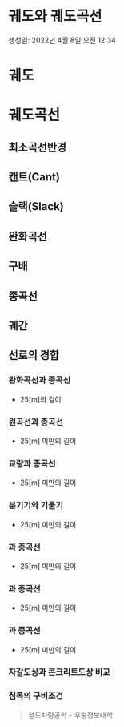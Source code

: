 # 궤도와 궤도곡선

생성일: 2022년 4월 8일 오전 12:34

# 궤도

# 궤도곡선

## 최소곡선반경

## 캔트(Cant)

## 슬랙(Slack)

## 완화곡선

## 구배

## 종곡선

## 궤간

## 선로의 경합

### 완화곡선과 종곡선

- 25[m]의 길이

### 원곡선과 종곡선

- 25[m] 미만의 길이

### 교량과 종곡선

- 25[m] 미만의 길이

### 분기기와 기울기

- 25[m] 미만의 길이

### 과 종곡선

- 25[m] 미만의 길이

### 과 종곡선

- 25[m] 미만의 길이

### 과 종곡선

- 25[m] 미만의 길이

### 자갈도상과 콘크리트도상 비교

### 침목의 구비조건

> 철도차량공학 - 우송정보대학
>